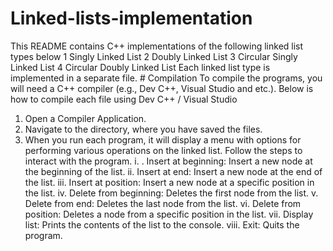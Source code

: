 # Linked-lists-implementation
This README contains C++ implementations of the following linked list types below 
	1 Singly Linked List
	2 Doubly Linked List
3	Circular Singly Linked List
4	Circular Doubly Linked List
Each linked list type is implemented in a separate file.
	# Compilation
To compile the programs, you will need a C++ compiler (e.g., Dev C++, Visual Studio and etc.). Below is how to compile each file using Dev C++ / Visual Studio 
1. Open a Compiler Application.
2. Navigate to the directory, where you have saved the files.
3. When you run each program, it will display a menu with options for performing various operations on the linked list. Follow the steps to interact with the program.
i.	. Insert at beginning: Insert a new node at the beginning of the list.
ii.	Insert at end: Insert a new node at the end of the list.
iii.	Insert at position: Insert a new node at a specific position in the list.
iv.	Delete from beginning: Deletes the first node from the list.
v.	Delete from end: Deletes the last node from the list.
vi.	Delete from position: Deletes a node from a specific position in the list.
vii.	Display list: Prints the contents of the list to the console.
viii.	Exit: Quits the program.
